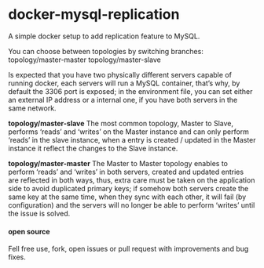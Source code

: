 # docker-mysql-replication

A simple docker setup to add replication feature to MySQL.

You can choose between topologies by switching branches:
	topology/master-master
	topology/master-slave

Is expected that you have two physically different servers capable of running docker, each servers will run a MySQL container, that’s why, by default the 3306 port is exposed; in the environment file, you can set either an external IP address or a internal one, if you have both servers in the same network.

**topology/master-slave**
The most common topology, Master to Slave, performs ‘reads’ and ‘writes’ on the Master instance and can only perform ‘reads’ in the slave instance, when a entry is created / updated in the Master instance it reflect the changes to the Slave instance.

**topology/master-master**
The Master to Master topology enables to perform ‘reads’ and ‘writes’ in both servers, created and updated entries are reflected in both ways, thus, extra care must be taken on the application side to avoid duplicated primary keys; if somehow both servers create the same key at the same time, when they sync with each other, it will fail (by configuration) and the servers will no longer be able to perform ‘writes’ until the issue is solved.

#### open source
Fell free use, fork, open issues or pull request with improvements and bug fixes.